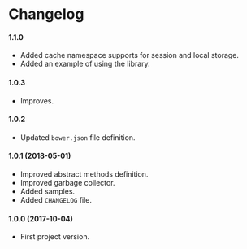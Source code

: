 Changelog
=========

#### 1.1.0

* Added cache namespace supports for session and local storage.
* Added an example of using the library.

#### 1.0.3

* Improves.

#### 1.0.2

* Updated `bower.json` file definition.

#### 1.0.1 (2018-05-01)

* Improved abstract methods definition.
* Improved garbage collector.
* Added samples.
* Added `CHANGELOG` file.

#### 1.0.0 (2017-10-04)

* First project version.
